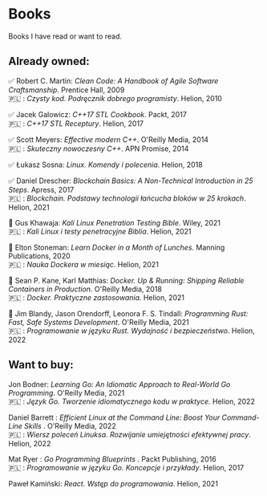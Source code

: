 # Books
Books I have read or want to read.

## Already owned:

:white_check_mark: Robert C. Martin: <em>Clean Code: A Handbook of Agile Software Craftsmanship</em>. Prentice Hall, 2009\
:poland: : <em>Czysty kod. Podręcznik dobrego programisty</em>. Helion, 2010

:white_check_mark: Jacek Galowicz: <em>C++17 STL Cookbook</em>. Packt, 2017\
:poland: : <em>C++17 STL Receptury</em>. Helion, 2017

:white_check_mark: Scott Meyers: <em>Effective modern C++</em>. O'Reilly Media, 2014\
:poland: : <em>Skuteczny nowoczesny C++</em>. APN Promise, 2014

:white_check_mark: Łukasz Sosna: <em>Linux. Komendy i polecenia</em>. Helion, 2018

:white_check_mark: Daniel Drescher: <em>Blockchain Basics: A Non-Technical Introduction in 25 Steps</em>. Apress, 2017\
:poland: : <em>Blockchain. Podstawy technologii łańcucha bloków w 25 krokach</em>. Helion, 2021

:black_square_button: Gus Khawaja: <em>Kali Linux Penetration Testing Bible</em>. Wiley, 2021\
:poland: : <em>Kali Linux i testy penetracyjne Biblia</em>. Helion, 2021

:black_square_button: Elton Stoneman: <em>Learn Docker in a Month of Lunches</em>. Manning Publications, 2020\
:poland: : <em>Nauka Dockera w miesiąc</em>. Helion, 2021

:black_square_button: Sean P. Kane, Karl Matthias: <em>Docker. Up & Running: Shipping Reliable Containers in Production</em>. O'Reilly Media, 2018\
:poland: : <em>Docker. Praktyczne zastosowania. </em>Helion, 2021

:black_square_button: Jim Blandy, Jason Orendorff, Leonora F. S. Tindall: <em>Programming Rust: Fast, Safe Systems Development</em>. O'Reilly Media, 2021\
:poland: : <em>Programowanie w języku Rust. Wydajność i bezpieczeństwo</em>. Helion, 2022

## Want to buy:

Jon Bodner: <em>Learning Go: An Idiomatic Approach to Real-World Go Programming</em>. O'Reilly Media, 2021\
:poland: : <em>Język Go. Tworzenie idiomatycznego kodu w praktyce. </em>Helion, 2022

Daniel Barrett : <em>Efficient Linux at the Command Line: Boost Your Command-Line Skills </em>. O'Reilly Media, 2022\
:poland: : <em>Wiersz poleceń Linuksa. Rozwijanie umiejętności efektywnej pracy</em>. Helion, 2022

Mat Ryer : <em>Go Programming Blueprints </em>. Packt Publishing, 2016\
:poland: : <em>Programowanie w języku Go. Koncepcje i przykłady</em>. Helion, 2017

Paweł Kamiński: <em>React. Wstęp do programowania</em>. Helion, 2021
